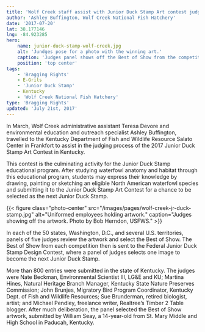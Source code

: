 ```yaml
---
title: 'Wolf Creek staff assist with Junior Duck Stamp Art contest judging in Kentucky'
author: 'Ashley Buffington, Wolf Creek National Fish Hatchery'
date: '2017-07-20'
lat: 38.177146
lng: -84.923285
hero:
    name: junior-duck-stamp-wolf-creek.jpg
    alt: 'Jundges pose for a photo with the winning art.'
    caption: 'Judges panel shows off the Best of Show from the competition. L to R: Sue Brunderman, Martina Hines, John Brunjes, Michael Pendley, and Nate Beckman.  Photo by Bob Herndon, USFWS.'
    position: 'top center'
tags:
    - 'Bragging Rights'
    - E-Grits
    - 'Junior Duck Stamp'
    - Kentucky
    - 'Wolf Creek National Fish Hatchery'
type: 'Bragging Rights'
updated: 'July 21st, 2017'
---
```


In March, Wolf Creek administrative assistant Teresa Devore and environmental education and outreach specialist Ashley Buffington, travelled to the Kentucky Department of Fish and Wildlife Resource Salato Center in Frankfort to assist in the judging process of the 2017 Junior Duck Stamp Art Contest in Kentucky. 

This contest is the culminating activity for the Junior Duck Stamp educational program. After studying waterfowl anatomy and habitat through this educational program, students may express their knowledge by drawing, painting or sketching an eligible North American waterfowl species and submitting it to the Junior Duck Stamp Art Contest for a chance to be selected as the next Junior Duck Stamp.

{{< figure class="photo-center" src="/images/pages/wolf-creek-jr-duck-stamp.jpg" alt="Uniformed employees holding artwork." caption="Judges showing off the artwork.  Photo by Bob Herndon, USFWS." >}}

In each of the 50 states, Washington, D.C., and several U.S. territories, panels of five judges review the artwork and select the Best of Show. The Best of Show from each competition then is sent to the Federal Junior Duck Stamp Design Contest, where a panel of judges selects one image to become the next Junior Duck Stamp.

More than 800 entries were submitted in the state of Kentucky. The judges were  Nate Beckman, Environmental Scientist III, LG&E and KU; Martina Hines, Natural Heritage Branch Manager, Kentucky State Nature Preserves Commission; John Brunjes, Migratory Bird Program Coordinator, Kentucky Dept. of Fish and Wildlife Resources; Sue Brunderman, retired biologist, artist; and Michael Pendley, freelance writer, Realtree’s Timber 2 Table blogger. After much deliberation, the panel selected the Best of Show artwork, submitted by William Seay, a 14-year-old from St. Mary Middle and High School in Paducah, Kentucky.
